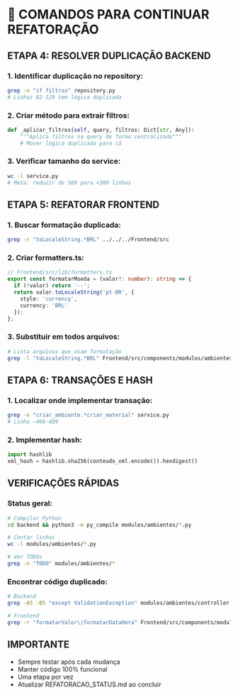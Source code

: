 # 🔧 COMANDOS PARA CONTINUAR REFATORAÇÃO

## ETAPA 4: RESOLVER DUPLICAÇÃO BACKEND

### 1. Identificar duplicação no repository:
```bash
grep -n "if filtros" repository.py
# Linhas 82-129 tem lógica duplicada
```

### 2. Criar método para extrair filtros:
```python
def _aplicar_filtros(self, query, filtros: Dict[str, Any]):
    """Aplica filtros na query de forma centralizada"""
    # Mover lógica duplicada para cá
```

### 3. Verificar tamanho do service:
```bash
wc -l service.py
# Meta: reduzir de 560 para <300 linhas
```

## ETAPA 5: REFATORAR FRONTEND

### 1. Buscar formatação duplicada:
```bash
grep -r "toLocaleString.*BRL" ../../../Frontend/src
```

### 2. Criar formatters.ts:
```typescript
// Frontend/src/lib/formatters.ts
export const formatarMoeda = (valor?: number): string => {
  if (!valor) return '--';
  return valor.toLocaleString('pt-BR', { 
    style: 'currency', 
    currency: 'BRL' 
  });
};
```

### 3. Substituir em todos arquivos:
```bash
# Lista arquivos que usam formatação
grep -l "toLocaleString.*BRL" Frontend/src/components/modulos/ambientes/*.tsx
```

## ETAPA 6: TRANSAÇÕES E HASH

### 1. Localizar onde implementar transação:
```bash
grep -n "criar_ambiente.*criar_material" service.py
# Linha ~466-489
```

### 2. Implementar hash:
```python
import hashlib
xml_hash = hashlib.sha256(conteudo_xml.encode()).hexdigest()
```

## VERIFICAÇÕES RÁPIDAS

### Status geral:
```bash
# Compilar Python
cd backend && python3 -m py_compile modules/ambientes/*.py

# Contar linhas
wc -l modules/ambientes/*.py

# Ver TODOs
grep -n "TODO" modules/ambientes/*
```

### Encontrar código duplicado:
```bash
# Backend
grep -A5 -B5 "except ValidationException" modules/ambientes/controller.py

# Frontend  
grep -r "formatarValor\|formatarDataHora" Frontend/src/components/modulos/ambientes/
```

## IMPORTANTE

- Sempre testar após cada mudança
- Manter código 100% funcional
- Uma etapa por vez
- Atualizar REFATORACAO_STATUS.md ao concluir